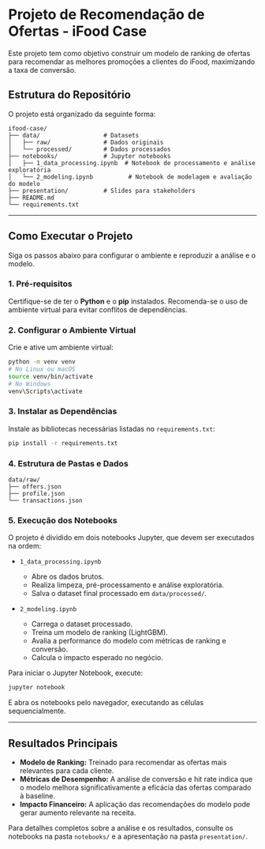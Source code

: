
# Projeto de Recomendação de Ofertas - iFood Case

Este projeto tem como objetivo construir um modelo de ranking de ofertas para recomendar as melhores promoções a clientes do iFood, maximizando a taxa de conversão.

## Estrutura do Repositório

O projeto está organizado da seguinte forma:

```
ifood-case/
├── data/                  # Datasets
│   ├── raw/               # Dados originais
│   └── processed/         # Dados processados
├── notebooks/             # Jupyter notebooks
│   ├── 1_data_processing.ipynb  # Notebook de processamento e análise exploratória
│   └── 2_modeling.ipynb          # Notebook de modelagem e avaliação do modelo
├── presentation/          # Slides para stakeholders
├── README.md
└── requirements.txt
```

---

## Como Executar o Projeto

Siga os passos abaixo para configurar o ambiente e reproduzir a análise e o modelo.

### 1. Pré-requisitos

Certifique-se de ter o **Python** e o **pip** instalados. Recomenda-se o uso de ambiente virtual para evitar conflitos de dependências.

### 2. Configurar o Ambiente Virtual

Crie e ative um ambiente virtual:

```bash
python -m venv venv
# No Linux ou macOS
source venv/bin/activate
# No Windows
venv\Scripts\activate
```

### 3. Instalar as Dependências

Instale as bibliotecas necessárias listadas no `requirements.txt`:

```bash
pip install -r requirements.txt
```

### 4. Estrutura de Pastas e Dados

```
data/raw/
├── offers.json
├── profile.json
└── transactions.json
```

### 5. Execução dos Notebooks

O projeto é dividido em dois notebooks Jupyter, que devem ser executados na ordem:

- `1_data_processing.ipynb`  
  - Abre os dados brutos.  
  - Realiza limpeza, pré-processamento e análise exploratória.  
  - Salva o dataset final processado em `data/processed/`.

- `2_modeling.ipynb`  
  - Carrega o dataset processado.  
  - Treina um modelo de ranking (LightGBM).  
  - Avalia a performance do modelo com métricas de ranking e conversão.  
  - Calcula o impacto esperado no negócio.

Para iniciar o Jupyter Notebook, execute:

```bash
jupyter notebook
```

E abra os notebooks pelo navegador, executando as células sequencialmente.

---

## Resultados Principais

- **Modelo de Ranking:** Treinado para recomendar as ofertas mais relevantes para cada cliente.
- **Métricas de Desempenho:** A análise de conversão e hit rate indica que o modelo melhora significativamente a eficácia das ofertas comparado à baseline.
- **Impacto Financeiro:** A aplicação das recomendações do modelo pode gerar aumento relevante na receita.

Para detalhes completos sobre a análise e os resultados, consulte os notebooks na pasta `notebooks/` e a apresentação na pasta `presentation/`.
